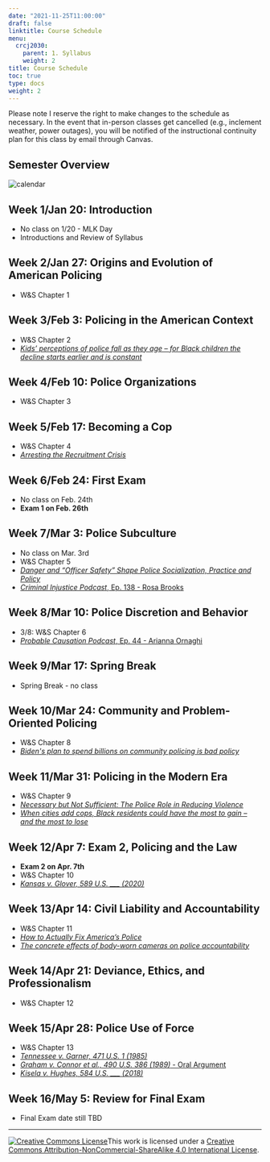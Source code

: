 ```yaml
---
date: "2021-11-25T11:00:00"
draft: false
linktitle: Course Schedule
menu:
  crcj2030:
    parent: 1. Syllabus
    weight: 2
title: Course Schedule
toc: true
type: docs
weight: 2
---
```


Please note I reserve the right to make changes to the schedule as necessary. In the event that in-person classes get cancelled (e.g., inclement weather, power outages), you will be notified of the instructional continuity plan for this class by email through Canvas.

## Semester Overview

![calendar](/courses/crcj2030_calendar_spring25.png)

## Week 1/Jan 20: Introduction

* No class on 1/20 - MLK Day
* Introductions and Review of Syllabus

## Week 2/Jan 27: Origins and Evolution of American Policing

* W&S Chapter 1

## Week 3/Feb 3: Policing in the American Context

* W&S Chapter 2
* [*Kids’ perceptions of police fall as they age – for Black children the decline starts earlier and is constant*](https://theconversation.com/kids-perceptions-of-police-fall-as-they-age-for-black-children-the-decline-starts-earlier-and-is-constant-145511)

## Week 4/Feb 10: Police Organizations

* W&S Chapter 3

## Week 5/Feb 17: Becoming a Cop

* W&S Chapter 4
* [*Arresting the Recruitment Crisis*](https://www.city-journal.org/police-departments-recruitment-crisis)

## Week 6/Feb 24: First Exam

* No class on Feb. 24th
* **Exam 1 on Feb. 26th**

## Week 7/Mar 3: Police Subculture

* No class on Mar. 3rd
* W&S Chapter 5
* [*Danger and “Officer Safety” Shape Police Socialization, Practice and Policy*](https://www.jurist.org/commentary/2020/06/sierra-arevalo-police-training/)
* [*Criminal Injustice Podcast*, Ep. 138 - Rosa Brooks](http://www.criminalinjusticepodcast.com/blog/2021/06/01/138-to-fix-policing-understand-it)

## Week 8/Mar 10: Police Discretion and Behavior

* 3/8: W&S Chapter 6
* [*Probable Causation Podcast*, Ep. 44 - Arianna Ornaghi](https://www.probablecausation.com/podcasts/episode-44-arianna-ornaghi)

## Week 9/Mar 17: Spring Break

* Spring Break - no class

## Week 10/Mar 24: Community and Problem-Oriented Policing

* W&S Chapter 8
* [*Biden's plan to spend billions on community policing is bad policy*](https://thehill.com/opinion/white-house/563276-bidens-plan-to-spend-billions-on-community-policing-is-bad-policy)

## Week 11/Mar 31: Policing in the Modern Era

* W&S Chapter 9
* [*Necessary but Not Sufficient: The Police Role in Reducing Violence*](https://www.policechiefmagazine.org/necessary-but-not-sufficient/?ref=e6b395be13bf27a03cf9a63a7c18aced)
* [*When cities add cops, Black residents could have the most to gain – and the most to lose*](https://www.niskanencenter.org/when-cities-add-cops-black-residents-could-have-the-most-to-gain-and-the-most-to-lose/)

## Week 12/Apr 7: Exam 2, Policing and the Law

* **Exam 2 on Apr. 7th**
* W&S Chapter 10
* [*Kansas v. Glover, 589 U.S. ___ (2020)*](https://www.supremecourt.gov/opinions/19pdf/18-556_e1pf.pdf)

## Week 13/Apr 14: Civil Liability and Accountability

* W&S Chapter 11
* [*How to Actually Fix America’s Police*](https://www.theatlantic.com/ideas/archive/2020/06/how-actually-fix-americas-police/612520/)
* [*The concrete effects of body-worn cameras on police accountability*](https://theconversation.com/the-concrete-effects-of-body-cameras-on-police-accountability-171460)

## Week 14/Apr 21: Deviance, Ethics, and Professionalism

* W&S Chapter 12

## Week 15/Apr 28: Police Use of Force

* W&S Chapter 13
* [*Tennessee v. Garner, 471 U.S. 1 (1985)*](https://www.policinglaw.info/assets/downloads/US_Supreme_Court_Tennessee_v._Garner_1985.pdf)
* [*Graham v. Connor et al., 490 U.S. 386 (1989)* - Oral Argument](https://apps.oyez.org/player/#/rehnquist3/oral_argument_audio/19082f)
* [*Kisela v. Hughes, 584 U.S. ___ (2018)*](https://www.supremecourt.gov/opinions/17pdf/17-467_bqm1.pdf)

## Week 16/May 5: Review for Final Exam

* Final Exam date still TBD

***

<a rel="license" href="http://creativecommons.org/licenses/by-nc-sa/4.0/"><img alt="Creative Commons License" style="border-width:0" src="https://i.creativecommons.org/l/by-nc-sa/4.0/88x31.png" /></a>This work is licensed under a <a rel="license" href="http://creativecommons.org/licenses/by-nc-sa/4.0/">Creative Commons Attribution-NonCommercial-ShareAlike 4.0 International License</a>.